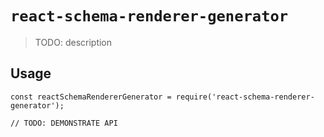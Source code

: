# `react-schema-renderer-generator`

> TODO: description

## Usage

```
const reactSchemaRendererGenerator = require('react-schema-renderer-generator');

// TODO: DEMONSTRATE API
```
